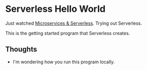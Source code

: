# Serverless Hello World

Just watched [Microservices & Serverless](https://www.youtube.com/watch?v=CKLIL3Kbf60). Trying out Serverless.

This is the getting started program that Serverless creates.

## Thoughts

* I'm wondering how you run this program locally.

